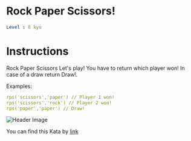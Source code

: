 # Rock Paper Scissors!

```yaml
Level : 8 kyu
```



# Instructions

Rock Paper Scissors
Let's play! You have to return which player won! In case of a draw return Draw!.

Examples:

```yaml
rps('scissors','paper') // Player 1 won!
rps('scissors','rock') // Player 2 won!
rps('paper','paper') // Draw!
```

![Header Image](http://i.imgur.com/aimOQVX.png)

You can find this Kata by [link](https://www.codewars.com/kata/5672a98bdbdd995fad00000f/train/java)